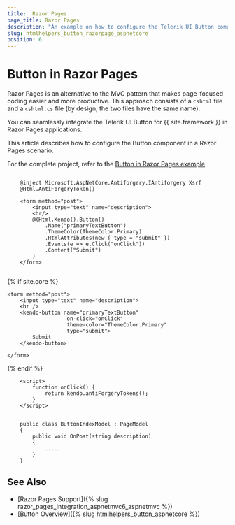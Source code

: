 ```yaml
---
title:  Razor Pages
page_title: Razor Pages
description: "An example on how to configure the Telerik UI Button component for {{ site.framework }} in a Razor Page."
slug: htmlhelpers_button_razorpage_aspnetcore
position: 6
---
```


# Button in Razor Pages

Razor Pages is an alternative to the MVC pattern that makes page-focused coding easier and more productive. This approach consists of a `cshtml` file and a `cshtml.cs` file (by design, the two files have the same name). 

You can seamlessly integrate the Telerik UI Button for {{ site.framework }} in Razor Pages applications.

This article describes how to configure the Button component in a Razor Pages scenario.

For the complete project, refer to the [Button in Razor Pages example](https://github.com/telerik/ui-for-aspnet-core-examples/blob/master/Telerik.Examples.RazorPages/Telerik.Examples.RazorPages/Pages/Button/ButtonIndex.cshtml).

```tab-HtmlHelper(csthml) 
       
    @inject Microsoft.AspNetCore.Antiforgery.IAntiforgery Xsrf
	@Html.AntiForgeryToken()
	
	<form method="post">
		<input type="text" name="description">
		<br/>
		@(Html.Kendo().Button()
			.Name("primaryTextButton")
			.ThemeColor(ThemeColor.Primary)
			.HtmlAttributes(new { type = "submit" })
			.Events(e => e.Click("onClick"))
			.Content("Submit")
		)
	</form>
	
```
{% if site.core %}
```TagHelper
<form method="post">
    <input type="text" name="description">
    <br />
    <kendo-button name="primaryTextButton"
                   on-click="onClick"
				   theme-color="ThemeColor.Primary"
                   type="submit">
        Submit
    </kendo-button>

</form>
```
{% endif %}
```script
	<script>
		function onClick() {
			return kendo.antiForgeryTokens();
		}
	</script>
```
```tab-PageModel(cshtml.cs)      

    public class ButtonIndexModel : PageModel
    { 
        public void OnPost(string description)
        {
			.....
        }
    }
```

## See Also

* [Razor Pages Support]({% slug razor_pages_integration_aspnetmvc6_aspnetmvc %})
* [Button Overview]({% slug htmlhelpers_button_aspnetcore %})

